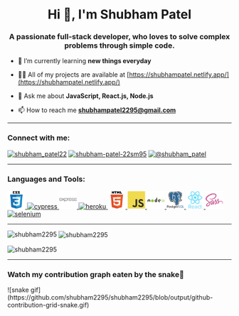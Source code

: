 <h1 align="center">Hi 👋, I'm Shubham Patel</h1>
<h3 align="center">A passionate full-stack developer, who loves to solve complex problems through simple code.</h3>

- 🌱 I’m currently learning **new things everyday**

- 👨‍💻 All of my projects are available at [https://shubhampatel.netlify.app/](https://shubhampatel.netlify.app/)

- 💬 Ask me about **JavaScript, React.js, Node.js**

- 📫 How to reach me **shubhampatel2295@gmail.com**
<hr>
<h3 align="left">Connect with me:</h3>
<p align="left">
<a href="https://twitter.com/shubham_patel22" target="blank"><img align="center" src="https://raw.githubusercontent.com/rahuldkjain/github-profile-readme-generator/master/src/images/icons/Social/twitter.svg" alt="shubham_patel22" height="30" width="40" /></a>
<a href="https://linkedin.com/in/shubham-patel-22sm95" target="blank"><img align="center" src="https://raw.githubusercontent.com/rahuldkjain/github-profile-readme-generator/master/src/images/icons/Social/linked-in-alt.svg" alt="shubham-patel-22sm95" height="30" width="40" /></a>
<a href="https://medium.com/@shubham_patel" target="blank"><img align="center" src="https://raw.githubusercontent.com/rahuldkjain/github-profile-readme-generator/master/src/images/icons/Social/medium.svg" alt="@shubham_patel" height="30" width="40" /></a>
</p>
<hr>
<h3 align="left">Languages and Tools:</h3>
<p align="left"> <a href="https://www.w3schools.com/css/" target="_blank" rel="noreferrer"> <img src="https://raw.githubusercontent.com/devicons/devicon/master/icons/css3/css3-original-wordmark.svg" alt="css3" width="40" height="40"/> </a> <a href="https://www.cypress.io" target="_blank" rel="noreferrer"> <img src="https://raw.githubusercontent.com/simple-icons/simple-icons/6e46ec1fc23b60c8fd0d2f2ff46db82e16dbd75f/icons/cypress.svg" alt="cypress" width="40" height="40"/> </a> <a href="https://expressjs.com" target="_blank" rel="noreferrer"> <img src="https://raw.githubusercontent.com/devicons/devicon/master/icons/express/express-original-wordmark.svg" alt="express" width="40" height="40"/> </a> <a href="https://heroku.com" target="_blank" rel="noreferrer"> <img src="https://www.vectorlogo.zone/logos/heroku/heroku-icon.svg" alt="heroku" width="40" height="40"/> </a> <a href="https://www.w3.org/html/" target="_blank" rel="noreferrer"> <img src="https://raw.githubusercontent.com/devicons/devicon/master/icons/html5/html5-original-wordmark.svg" alt="html5" width="40" height="40"/> </a> <a href="https://developer.mozilla.org/en-US/docs/Web/JavaScript" target="_blank" rel="noreferrer"> <img src="https://raw.githubusercontent.com/devicons/devicon/master/icons/javascript/javascript-original.svg" alt="javascript" width="40" height="40"/> </a> <a href="https://nodejs.org" target="_blank" rel="noreferrer"> <img src="https://raw.githubusercontent.com/devicons/devicon/master/icons/nodejs/nodejs-original-wordmark.svg" alt="nodejs" width="40" height="40"/> </a> <a href="https://www.postgresql.org" target="_blank" rel="noreferrer"> <img src="https://raw.githubusercontent.com/devicons/devicon/master/icons/postgresql/postgresql-original-wordmark.svg" alt="postgresql" width="40" height="40"/> </a> <a href="https://reactjs.org/" target="_blank" rel="noreferrer"> <img src="https://raw.githubusercontent.com/devicons/devicon/master/icons/react/react-original-wordmark.svg" alt="react" width="40" height="40"/> </a> <a href="https://sass-lang.com" target="_blank" rel="noreferrer"> <img src="https://raw.githubusercontent.com/devicons/devicon/master/icons/sass/sass-original.svg" alt="sass" width="40" height="40"/> </a> <a href="https://www.selenium.dev" target="_blank" rel="noreferrer"> <img src="https://raw.githubusercontent.com/detain/svg-logos/780f25886640cef088af994181646db2f6b1a3f8/svg/selenium-logo.svg" alt="selenium" width="40" height="40"/> </a> </p>
<hr>
<p><img align="left" src="https://github-readme-stats.vercel.app/api/top-langs?username=shubham2295&show_icons=true&locale=en&layout=compact" alt="shubham2295" /></p>

<p>&nbsp;<img align="center" src="https://github-readme-stats.vercel.app/api?username=shubham2295&show_icons=true&locale=en" alt="shubham2295" /></p>

<p><img align="center" src="https://github-readme-streak-stats.herokuapp.com/?user=shubham2295&" alt="shubham2295" /></p>
<hr>
<h3 align="left">Watch my contribution graph eaten by the snake🐍</h3>
![snake gif](https://github.com/shubham2295/shubham2295/blob/output/github-contribution-grid-snake.gif)
